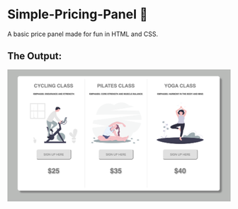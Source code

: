 # Simple-Pricing-Panel 🌿
A basic price panel made for fun in HTML and CSS.
##  The Output:

![](images/PANEL_Output.png)
